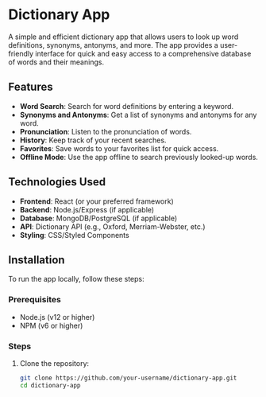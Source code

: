 # Dictionary App

A simple and efficient dictionary app that allows users to look up word definitions, synonyms, antonyms, and more. The app provides a user-friendly interface for quick and easy access to a comprehensive database of words and their meanings.

## Features

- **Word Search**: Search for word definitions by entering a keyword.
- **Synonyms and Antonyms**: Get a list of synonyms and antonyms for any word.
- **Pronunciation**: Listen to the pronunciation of words.
- **History**: Keep track of your recent searches.
- **Favorites**: Save words to your favorites list for quick access.
- **Offline Mode**: Use the app offline to search previously looked-up words.

## Technologies Used

- **Frontend**: React (or your preferred framework)
- **Backend**: Node.js/Express (if applicable)
- **Database**: MongoDB/PostgreSQL (if applicable)
- **API**: Dictionary API (e.g., Oxford, Merriam-Webster, etc.)
- **Styling**: CSS/Styled Components

## Installation

To run the app locally, follow these steps:

### Prerequisites

- Node.js (v12 or higher)
- NPM (v6 or higher)

### Steps

1. Clone the repository:
   ```bash
   git clone https://github.com/your-username/dictionary-app.git
   cd dictionary-app

